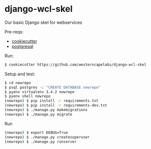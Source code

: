 # django-wcl-skel

Our basic Django skel for webservices

Pre-reqs:

* [cookiecutter](https://github.com/audreyr/cookiecutter)
* [postgresql](http://www.postgresql.org)

Run:

```sh
$ cookiecutter https://github.com/westerncapelabs/django-wcl-skel
```

Setup and test:

```sh
$ cd newrepo
$ psql postgres -c "CREATE DATABASE newrepo"
$ pyenv virtualenv 3.4.2 newrepo
$ pyenv shell newrepo
(newrepo) $ pip install -r requirements.txt
(newrepo) $ pip install -r requirements-dev.txt
(newrepo) $ ./manage.py makemigrations
(newrepo) $ ./manage.py migrate
```

Run
```sh
(newrepo) $ export DEBUG=True
(newrepo) $ ./manage.py createsuperuser
(newrepo) $ ./manage.py runserver
```
